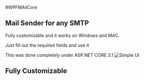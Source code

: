 #WPFMAilCore

## Mail Sender for any SMTP

Fully customizable and it works on Windows and MAC.

Just fill out the required fields and use it 


This was done completely under ASP.NET CORE 3.1
![Simple UI](WPFMailCore/img/UI.png)

## Fully Customizable 



